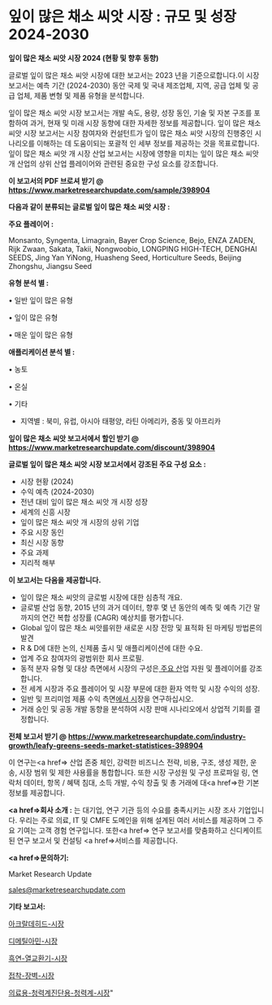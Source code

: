 # 잎이 많은 채소 씨앗 시장 : 규모 및 성장 2024-2030

<strong>잎이 많은 채소 씨앗 시장 2024 (현황 및 향후 동향)</strong>

글로벌 잎이 많은 채소 씨앗 시장에 대한 보고서는 2023 년을 기준으로합니다.이 시장 보고서는 예측 기간 (2024-2030) 동안 국제 및 국내 제조업체, 지역, 공급 업체 및 공급 업체, 제품 변형 및 제품 유형을 분석합니다.

잎이 많은 채소 씨앗 시장 보고서는 개발 속도, 용량, 성장 동인, 기술 및 자본 구조를 포함하여 과거, 현재 및 미래 시장 동향에 대한 자세한 정보를 제공합니다. 잎이 많은 채소 씨앗 시장 보고서는 시장 참여자와 컨설턴트가 잎이 많은 채소 씨앗 시장의 진행중인 시나리오를 이해하는 데 도움이되는 포괄적 인 세부 정보를 제공하는 것을 목표로합니다. 잎이 많은 채소 씨앗 개 시장 산업 보고서는 시장에 영향을 미치는 잎이 많은 채소 씨앗 개 산업의 상위 산업 플레이어와 관련된 중요한 구성 요소를 강조합니다.



<strong>이 보고서의 PDF 브로셔 받기 @ <a href=https://www.marketresearchupdate.com/sample/398904>https://www.marketresearchupdate.com/sample/398904</a></strong>



<strong>다음과 같이 분류되는 글로벌 잎이 많은 채소 씨앗 시장 :</strong>



<strong>주요 플레이어 :</strong>

Monsanto, Syngenta, Limagrain, Bayer Crop Science, Bejo, ENZA ZADEN, Rijk Zwaan, Sakata, Takii, Nongwoobio, LONGPING HIGH-TECH, DENGHAI SEEDS, Jing Yan YiNong, Huasheng Seed, Horticulture Seeds, Beijing Zhongshu, Jiangsu Seed



<strong>유형 분석 별 :</strong>

• 일반 잎이 많은 유형

• 잎이 많은 유형

• 매운 잎이 많은 유형



<strong>애플리케이션 분석 별 :</strong>

• 농토

• 온실

• 기타

<ul>
  <li>지역별 : 북미, 유럽, 아시아 태평양, 라틴 아메리카, 중동 및 아프리카</li>
</ul>


<strong>잎이 많은 채소 씨앗 보고서에서 할인 받기 @ <a href=https://www.marketresearchupdate.com/discount/398904>https://www.marketresearchupdate.com/discount/398904</a></strong>



<strong>글로벌 잎이 많은 채소 씨앗 시장 보고서에서 강조된 주요 구성 요소 :</strong>
<ul>
  <li>시장 현황 (2024)</li>
  <li>수익 예측 (2024-2030)</li>
  <li>전년 대비 잎이 많은 채소 씨앗 개 시장 성장</li>
  <li>세계의 신흥 시장</li>
  <li>잎이 많은 채소 씨앗 개 시장의 상위 기업</li>
  <li>주요 시장 동인</li>
  <li>최신 시장 동향</li>
  <li>주요 과제</li>
  <li>지리적 해부</li>
</ul>


<strong>이 보고서는 다음을 제공합니다.</strong>
<ul>
  <li>잎이 많은 채소 씨앗의 글로벌 시장에 대한 심층적 개요.</li>
  <li>글로벌 산업 동향, 2015 년의 과거 데이터, 향후 몇 년 동안의 예측 및 예측 기간 말까지의 연간 복합 성장률 (CAGR) 예상치를 평가합니다.</li>
  <li>Global 잎이 많은 채소 씨앗를위한 새로운 시장 전망 및 표적화 된 마케팅 방법론의 발견</li>
  <li>R &amp; D에 대한 논의, 신제품 출시 및 애플리케이션에 대한 수요.</li>
  <li>업계 주요 참여자의 광범위한 회사 프로필.</li>
  <li>동적 분자 유형 및 대상 측면에서 시장의 구성은<a href=> 주요 산</a>업 자원 및 플레이어를 강조합니다.</li>
  <li>전 세계 시장과 주요 플레이어 및 시장 부문에 대한 환자 역학 및 시장 수익의 성장.</li>
  <li>일반 및 프리미엄 제품 수익 측면<a href=>에서 시</a>장을 연구하십시오.</li>
  <li>거래 승인 및 공동 개발 동향을 분석하여 시장 판매 시나리오에서 상업적 기회를 결정합니다.</li>
</ul>



<strong>전체 보고서 받기 @ <a href=https://www.marketresearchupdate.com/industry-growth/leafy-greens-seeds-market-statistices-398904>https://www.marketresearchupdate.com/industry-growth/leafy-greens-seeds-market-statistices-398904</a></strong>

이 연구는<a href=> 산업 존중</a> 체인, 강력한 비즈니스 전략, 비용, 구조, 생성 제한, 운송, 시장 범위 및 제한 사용률을 통합합니다. 또한 시장 구성원 및 구성 프로파일 링, 연락처 데이터, 항목 / 혜택 침대, 소득 개발, 수익 창출 및 총 거래에 대<a href=>한 기본 </a>정보를 제공합니다.



<strong><a href=>회사 소</a>개 :</strong>
는 대기업, 연구 기관 등의 수요를 충족시키는 시장 조사 기업입니다. 우리는 주로 의료, IT 및 CMFE 도메인을 위해 설계된 여러 서비스를 제공하며 그 주요 기여는 고객 경험 연구입니다. 또한<a href=> 연구 보</a>고서를 맞춤화하고 신디케이트 된 연구 보고서 및 컨설팅 <a href=>서비스</a>를 제공합니다.



<strong><a href=>문의하기:</a></strong>

Market Research Update

sales@marketresearchupdate.com



<strong>기타 보고서:</strong>

<a href=https://www.linkedin.com/pulse/아크랄데히드-시장-진입-전략-및-위험-평가2029년-survey-spotlight-pro-24-analysis/>아크랄데히드-시장</a>

<a href=https://www.linkedin.com/pulse/디메틸아민-시장-진입-전략-및-위험-평가2029년-consumer-connection-chronicles-24--a7pdf/>디메틸아민-시장</a>

<a href=https://www.linkedin.com/pulse/흑연-열교환기-시장-현재-및-미래-성장-2029-survey-spotlight-pro-24-analysis-lasmf/>흑연-열교환기-시장</a>

<a href=https://www.linkedin.com/pulse/접착-장벽-시장-경쟁-분석-및-성장-잠재력-2030-isdailynews-sxtef/>접착-장벽-시장</a>

<a href=https://www.linkedin.com/pulse/의료용-청력계진단용-청력계-시장-세분화-연구-및-목표-고객2029년-hhbkf/>의료용-청력계진단용-청력계-시장</a>"
